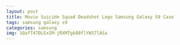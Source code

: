 ```yaml
---
layout: post
title: Movie Suicide Squad Deadshot Logo Samsung Galaxy S9 Case
tags: samsung galaxy s9
categories: samsung
img: 1QafT47DLExIM-jRXMTgk80flYW37lASa
---
```

